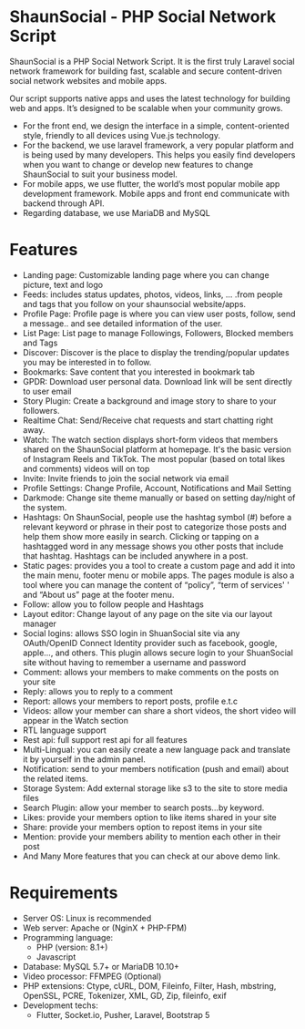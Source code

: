 ShaunSocial - PHP Social Network Script 
======================================
ShaunSocial is a PHP Social Network Script. It is the first truly Laravel social network framework for building fast, scalable and secure content-driven social network websites and mobile apps.

Our script supports native apps and uses the latest technology for building web and apps. It’s designed to be scalable when your community grows.
- For the front end, we design the interface in a simple, content-oriented style, friendly to all devices using Vue.js technology.
- For the backend, we use laravel framework, a very popular platform and is being used by many developers. This helps you easily find developers when you want to change or develop new features to change ShaunSocial to suit your business model.
- For mobile apps, we use flutter, the world’s most popular mobile app development framework. Mobile apps and front end communicate with backend through API.
- Regarding database, we use MariaDB and MySQL

Features
==========

- Landing page: Customizable landing page where you can change picture, text and logo
- Feeds: includes status updates, photos, videos, links, ... .from people and tags that you follow on your shaunsocial website/apps.
- Profile Page: Profile page is where you can view user posts, follow, send a message.. and see detailed information of the user.
- List Page: List page to manage Followings, Followers, Blocked members and Tags
- Discover: Discover is the place to display the trending/popular updates you may be interested in to follow.
- Bookmarks: Save content that you interested in bookmark tab
- GPDR: Download user personal data. Download link will be sent directly to user email
- Story Plugin: Create a background and image story to share to your followers.
- Realtime Chat: Send/Receive chat requests and start chatting right away.
- Watch: The watch section displays short-form videos that members shared on the ShaunSocial platform at homepage. It's the basic version of Instagram Reels and TikTok. The most popular (based on total likes and comments) videos will on top
- Invite: Invite friends to join the social network via email
- Profile Settings: Change Profile, Account, Notifications and Mail Setting
- Darkmode: Change site theme manually or based on setting day/night of the system.
- Hashtags: On ShaunSocial, people use the hashtag symbol (#) before a relevant keyword or phrase in their post to categorize those posts and help them show more easily in search. Clicking or tapping on a hashtagged word in any message shows you other posts that include that hashtag. Hashtags can be included anywhere in a post.
- Static pages:  provides you a tool to create a custom page and add it into the main menu, footer menu or mobile apps. The pages module is also a tool where you can manage the content of “policy”, “term of services' ' and “About us” page at the footer menu.
- Follow: allow you to follow people and Hashtags
- Layout editor: Change layout of any page on the site via our layout manager
- Social logins:  allows SSO login in ShuanSocial site via any OAuth/OpenID Connect Identity provider such as facebook, google, apple…, and others. This plugin allows secure login to your ShuanSocial site without having to remember a username and password
- Comment: allows your members to make comments on the posts on your site
- Reply: allows you to reply to a comment
- Report: allows your members to report posts, profile e.t.c
- Videos: allow your member can share a short videos, the short video will appear in the Watch section
- RTL language support
- Rest api: full support rest api for all features
- Multi-Lingual: you can easily create a new language pack and translate it by yourself in the admin panel.
- Notification: send to your members notification (push and email) about the related items.
- Storage System: Add external storage like s3 to the site to store media files
- Search Plugin: allow your member to search posts…by keyword.
- Likes: provide your members option to like items shared in your site
- Share: provide your members option to repost items in your site
- Mention: provide your members ability to mention each other in their post
- And Many More features that you can check at our above demo link.

Requirements
==========
- Server OS: Linux is recommended
- Web server: Apache or (NginX + PHP-FPM)
- Programming language: 
  - PHP (version: 8.1+)
  - Javascript
- Database: MySQL 5.7+ or MariaDB 10.10+
- Video processor: FFMPEG (Optional)
- PHP extensions: Ctype, cURL, DOM, Fileinfo, Filter, Hash, mbstring, OpenSSL, PCRE, Tokenizer, XML, GD, Zip, fileinfo, exif
- Development techs:
  - Flutter, Socket.io, Pusher, Laravel, Bootstrap 5
